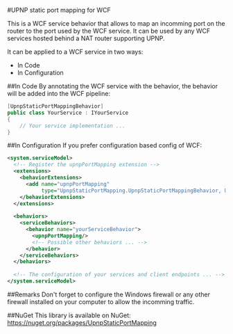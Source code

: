#UPNP static port mapping for WCF

This is a WCF service behavior that allows to map an incomming port on the router to the port used by the WCF service. It can be used by any WCF services hosted behind a NAT router supporting UPNP.

It can be applied to a WCF service in two ways:
*   In Code
*   In Configuration

##In Code
By annotating the WCF service with the behavior, the behavior will be added into the WCF pipeline:

```csharp
[UpnpStaticPortMappingBehavior]
public class YourService : IYourService
{
	// Your service implementation ...
}
```

##In Configuration
If you prefer configuration based config of WCF:

```xml
<system.serviceModel>
  <!-- Register the upnpPortMapping extension -->
  <extensions>
    <behaviorExtensions>
      <add name="upnpPortMapping" 
           type="UpnpStaticPortMapping.UpnpStaticPortMappingBehavior, UpnpStaticPortMapping, Version=1.0.0.0, Culture=neutral"/>
    </behaviorExtensions>
  </extensions>
  
  <behaviors>
    <serviceBehaviors>
      <behavior name="yourServiceBehavior">
        <upnpPortMapping/>
		<!-- Possible other behaviors ... -->
      </behavior>
    </serviceBehaviors>
  </behaviors>
  
  <!-- The configuration of your services and client endpoints ... -->
</system.serviceModel>
```

##Remarks
Don't forget to configure the Windows firewall or any other firewall installed on your computer to allow the incomming traffic.

##NuGet
This library is available on NuGet: https://nuget.org/packages/UpnpStaticPortMapping
